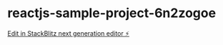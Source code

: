 # reactjs-sample-project-6n2zogoe

[Edit in StackBlitz next generation editor ⚡️](https://stackblitz.com/~/github.com/lopecis942/reactjs-sample-project-6n2zogoe)